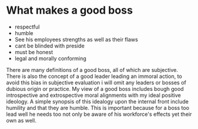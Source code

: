 # What makes a good boss

- respectful
- humble
- See his employees strengths as well as their flaws
- cant be blinded with preside
- must be honest
- legal and morally conforming

There are many definitions of a good boss, all of which are subjective. There is also the concept	of a good leader leading an immoral action, to avoid this bias in subjective evaluation i will omit any leaders or bosses of dubious origin or practice. My view of a good boss includes bough good introspective and extrospective moral alignments with my ideal positive ideology. A simple synopsis of this idealogy upon the internal front include humility and that they are humble. This is important because for a boss too lead well he needs too not only be aware of his workforce's effects yet their own as well.
